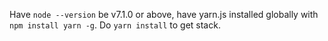 Have `node --version` be v7.1.0 or above, have yarn.js installed globally with `npm install yarn -g`. Do `yarn install` to get stack.